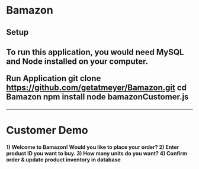 # Bamazon

<H2>Setup<H2>

To run this application, you would need MySQL and Node installed on your computer.

Run Application
git clone https://github.com/getatmeyer/Bamazon.git
cd Bamazon
npm install
node bamazonCustomer.js
<hr>
<h1>Customer Demo

<h4>1) Welcome to Bamazon! Would you like to place your order?
2) Enter product ID you want to buy.
3) How many units do you want?
4) Confirm order & update product inventory in database